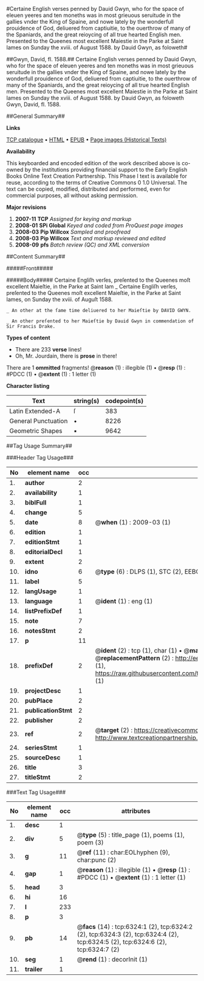 #Certaine English verses penned by Dauid Gwyn, who for the space of eleuen yeeres and ten moneths was in most grieuous seruitude in the gallies vnder the King of Spaine, and nowe lately by the wonderfull prouidence of God, deliuered from captiuitie, to the ouerthrow of many of the Spaniards, and the great reioycing of all true hearted English men. Presented to the Queenes most excellent Maiestie in the Parke at Saint Iames on Sunday the xviii. of August 1588. by Dauid Gwyn, as foloweth#

##Gwyn, David, fl. 1588.##
Certaine English verses penned by Dauid Gwyn, who for the space of eleuen yeeres and ten moneths was in most grieuous seruitude in the gallies vnder the King of Spaine, and nowe lately by the wonderfull prouidence of God, deliuered from captiuitie, to the ouerthrow of many of the Spaniards, and the great reioycing of all true hearted English men. Presented to the Queenes most excellent Maiestie in the Parke at Saint Iames on Sunday the xviii. of August 1588. by Dauid Gwyn, as foloweth
Gwyn, David, fl. 1588.

##General Summary##

**Links**

[TCP catalogue](http://www.ota.ox.ac.uk/tcp/)  • 
[HTML](http://tei.it.ox.ac.uk/tcp/Texts-HTML/free/A02/A02421.html)  • 
[EPUB](http://tei.it.ox.ac.uk/tcp/Texts-EPUB/free/A02/A02421.epub) • 
[Page images (Historical Texts)](https://data.historicaltexts.jisc.ac.uk/view?pubId=eebo-99841724e&pageId=eebo-99841724e-6324-1)

**Availability**

This keyboarded and encoded edition of the
	       work described above is co-owned by the institutions
	       providing financial support to the Early English Books
	       Online Text Creation Partnership. This Phase I text is
	       available for reuse, according to the terms of Creative
	       Commons 0 1.0 Universal. The text can be copied,
	       modified, distributed and performed, even for
	       commercial purposes, all without asking permission.

**Major revisions**

1. __2007-11__ __TCP__ *Assigned for keying and markup*
1. __2008-01__ __SPi Global__ *Keyed and coded from ProQuest page images*
1. __2008-03__ __Pip Willcox__ *Sampled and proofread*
1. __2008-03__ __Pip Willcox__ *Text and markup reviewed and edited*
1. __2008-09__ __pfs__ *Batch review (QC) and XML conversion*

##Content Summary##

#####Front#####

#####Body#####
Certaine Engliſh verſes, preſented to the Queenes moſt excellent Maieſtie, in the Parke at Saint Iam
    _ Certaine Engliſh verſes, preſented to the Queenes moſt excellent Maieſtie, in the Parke at Saint Iames, on Sunday the xviii. of Auguſt 1588.

    _ An other at the ſame time deliuered to her Maieſtie by DAVID GWYN.

    _ An other preſented to her Maieſtie by Dauid Gwyn in commendation of Sir Francis Drake.

**Types of content**

  * There are 233 **verse** lines!
  * Oh, Mr. Jourdain, there is **prose** in there!

There are 1 **ommitted** fragments! 
 @__reason__ (1) : illegible (1)  •  @__resp__ (1) : #PDCC (1)  •  @__extent__ (1) : 1 letter (1)

**Character listing**


|Text|string(s)|codepoint(s)|
|---|---|---|
|Latin Extended-A|ſ|383|
|General Punctuation|•|8226|
|Geometric Shapes|▪|9642|

##Tag Usage Summary##

###Header Tag Usage###

|No|element name|occ|attributes|
|---|---|---|---|
|1.|__author__|2||
|2.|__availability__|1||
|3.|__biblFull__|1||
|4.|__change__|5||
|5.|__date__|8| @__when__ (1) : 2009-03 (1)|
|6.|__edition__|1||
|7.|__editionStmt__|1||
|8.|__editorialDecl__|1||
|9.|__extent__|2||
|10.|__idno__|6| @__type__ (6) : DLPS (1), STC (2), EEBO-CITATION (1), PROQUEST (1), VID (1)|
|11.|__label__|5||
|12.|__langUsage__|1||
|13.|__language__|1| @__ident__ (1) : eng (1)|
|14.|__listPrefixDef__|1||
|15.|__note__|7||
|16.|__notesStmt__|2||
|17.|__p__|11||
|18.|__prefixDef__|2| @__ident__ (2) : tcp (1), char (1)  •  @__matchPattern__ (2) : ([0-9\-]+):([0-9IVX]+) (1), (.+) (1)  •  @__replacementPattern__ (2) : http://eebo.chadwyck.com/downloadtiff?vid=$1&page=$2 (1), https://raw.githubusercontent.com/textcreationpartnership/Texts/master/tcpchars.xml#$1 (1)|
|19.|__projectDesc__|1||
|20.|__pubPlace__|2||
|21.|__publicationStmt__|2||
|22.|__publisher__|2||
|23.|__ref__|2| @__target__ (2) : https://creativecommons.org/publicdomain/zero/1.0/ (1), http://www.textcreationpartnership.org/docs/. (1)|
|24.|__seriesStmt__|1||
|25.|__sourceDesc__|1||
|26.|__title__|3||
|27.|__titleStmt__|2||


###Text Tag Usage###

|No|element name|occ|attributes|
|---|---|---|---|
|1.|__desc__|1||
|2.|__div__|5| @__type__ (5) : title_page (1), poems (1), poem (3)|
|3.|__g__|11| @__ref__ (11) : char:EOLhyphen (9), char:punc (2)|
|4.|__gap__|1| @__reason__ (1) : illegible (1)  •  @__resp__ (1) : #PDCC (1)  •  @__extent__ (1) : 1 letter (1)|
|5.|__head__|3||
|6.|__hi__|16||
|7.|__l__|233||
|8.|__p__|3||
|9.|__pb__|14| @__facs__ (14) : tcp:6324:1 (2), tcp:6324:2 (2), tcp:6324:3 (2), tcp:6324:4 (2), tcp:6324:5 (2), tcp:6324:6 (2), tcp:6324:7 (2)|
|10.|__seg__|1| @__rend__ (1) : decorInit (1)|
|11.|__trailer__|1||
